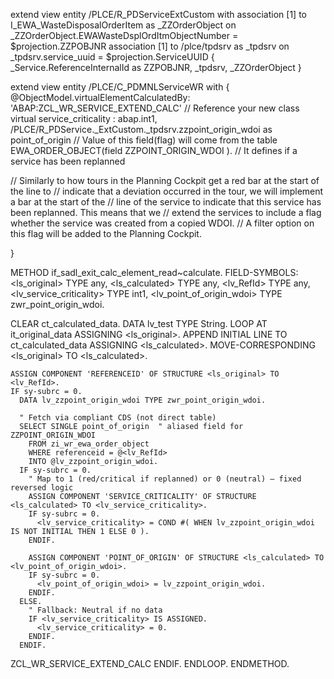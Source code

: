 extend view entity /PLCE/R_PDServiceExtCustom with
association [1] to I_EWA_WasteDisposalOrderItem as _ZZOrderObject on   _ZZOrderObject.EWAWasteDsplOrdItmObjectNumber = $projection.ZZPOBJNR
association [1] to /plce/tpdsrv as _tpdsrv  on  _tpdsrv.service_uuid  = $projection.ServiceUUID
{
  _Service.ReferenceInternalId as ZZPOBJNR,
  _tpdsrv,
  _ZZOrderObject
}

extend view entity /PLCE/C_PDMNLServiceWR with 
{
   @ObjectModel.virtualElementCalculatedBy: 'ABAP:ZCL_WR_SERVICE_EXTEND_CALC'  // Reference your new class
   virtual service_criticality : abap.int1,
   /PLCE/R_PDService._ExtCustom._tpdsrv.zzpoint_origin_wdoi as point_of_origin
   // Value of this field(flag) will come from the table EWA_ORDER_OBJECT(field ZZPOINT_ORIGIN_WDOI ). 
                                                   // It defines if a service has been replanned
  
//  Similarly to how tours in the Planning Cockpit get a red bar at the start of the line to
//   indicate that a deviation occurred in the tour, we will implement a bar at the start of the
//    line of the service to indicate that this service has been replanned. This means that we 
//    extend the services to include a flag whether the service was created from a copied WDOI. 
//    A filter option on this flag will be added to the Planning Cockpit.



}

METHOD if_sadl_exit_calc_element_read~calculate.
  FIELD-SYMBOLS: <ls_original>             TYPE any,
                 <ls_calculated>           TYPE any,
                 <lv_RefId>                TYPE any,
                 <lv_service_criticality>  TYPE int1,
                 <lv_point_of_origin_wdoi> TYPE zwr_point_origin_wdoi.

  CLEAR ct_calculated_data.
  DATA lv_test TYPE String.
  LOOP AT it_original_data ASSIGNING <ls_original>.
    APPEND INITIAL LINE TO ct_calculated_data ASSIGNING <ls_calculated>.
    MOVE-CORRESPONDING <ls_original> TO <ls_calculated>.

    ASSIGN COMPONENT 'REFERENCEID' OF STRUCTURE <ls_original> TO <lv_RefId>.
    IF sy-subrc = 0.
      DATA lv_zzpoint_origin_wdoi TYPE zwr_point_origin_wdoi.

      " Fetch via compliant CDS (not direct table)
      SELECT SINGLE point_of_origin  " aliased field for ZZPOINT_ORIGIN_WDOI
        FROM zi_wr_ewa_order_object
        WHERE referenceid = @<lv_RefId>
        INTO @lv_zzpoint_origin_wdoi.
      IF sy-subrc = 0.
        " Map to 1 (red/critical if replanned) or 0 (neutral) — fixed reversed logic
        ASSIGN COMPONENT 'SERVICE_CRITICALITY' OF STRUCTURE <ls_calculated> TO <lv_service_criticality>.
        IF sy-subrc = 0.
          <lv_service_criticality> = COND #( WHEN lv_zzpoint_origin_wdoi IS NOT INITIAL THEN 1 ELSE 0 ).
        ENDIF.

        ASSIGN COMPONENT 'POINT_OF_ORIGIN' OF STRUCTURE <ls_calculated> TO <lv_point_of_origin_wdoi>.
        IF sy-subrc = 0.
          <lv_point_of_origin_wdoi> = lv_zzpoint_origin_wdoi.
        ENDIF.
      ELSE.
        " Fallback: Neutral if no data
        IF <lv_service_criticality> IS ASSIGNED.
          <lv_service_criticality> = 0.
        ENDIF.
      ENDIF.

ZCL_WR_SERVICE_EXTEND_CALC
    ENDIF.
  ENDLOOP.
ENDMETHOD.
